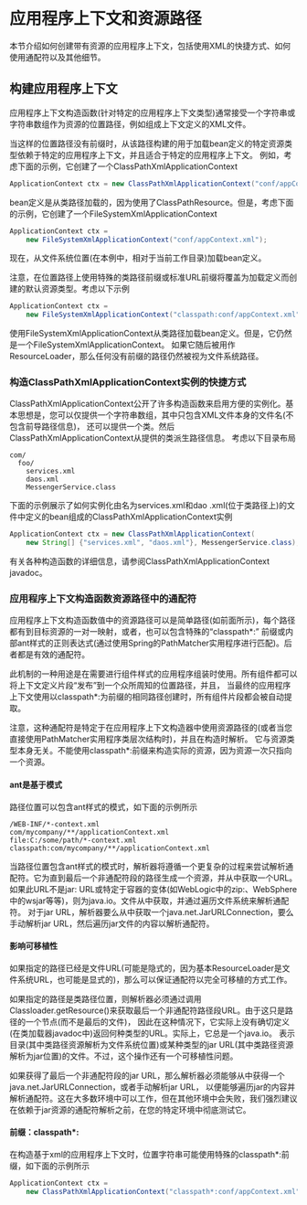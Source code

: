 # 应用程序上下文和资源路径
本节介绍如何创建带有资源的应用程序上下文，包括使用XML的快捷方式、如何使用通配符以及其他细节。

## 构建应用程序上下文
应用程序上下文构造函数(针对特定的应用程序上下文类型)通常接受一个字符串或字符串数组作为资源的位置路径，例如组成上下文定义的XML文件。

当这样的位置路径没有前缀时，从该路径构建的用于加载bean定义的特定资源类型依赖于特定的应用程序上下文，并且适合于特定的应用程序上下文。
例如，考虑下面的示例，它创建了一个ClassPathXmlApplicationContext  
```java
ApplicationContext ctx = new ClassPathXmlApplicationContext("conf/appContext.xml");
```
bean定义是从类路径加载的，因为使用了ClassPathResource。但是，考虑下面的示例，它创建了一个FileSystemXmlApplicationContext
```java
ApplicationContext ctx =
    new FileSystemXmlApplicationContext("conf/appContext.xml");
```
现在，从文件系统位置(在本例中，相对于当前工作目录)加载bean定义。

注意，在位置路径上使用特殊的类路径前缀或标准URL前缀将覆盖为加载定义而创建的默认资源类型。考虑以下示例
```java
ApplicationContext ctx =
    new FileSystemXmlApplicationContext("classpath:conf/appContext.xml");
```
使用FileSystemXmlApplicationContext从类路径加载bean定义。但是，它仍然是一个FileSystemXmlApplicationContext。
如果它随后被用作ResourceLoader，那么任何没有前缀的路径仍然被视为文件系统路径。

### 构造ClassPathXmlApplicationContext实例的快捷方式
ClassPathXmlApplicationContext公开了许多构造函数来启用方便的实例化。基本思想是，您可以仅提供一个字符串数组，其中只包含XML文件本身的文件名(不包含前导路径信息)，
还可以提供一个类。然后ClassPathXmlApplicationContext从提供的类派生路径信息。
考虑以下目录布局
```text
com/
  foo/
    services.xml
    daos.xml
    MessengerService.class
```
下面的示例展示了如何实例化由名为services.xml和dao .xml(位于类路径上)的文件中定义的bean组成的ClassPathXmlApplicationContext实例
```java
ApplicationContext ctx = new ClassPathXmlApplicationContext(
    new String[] {"services.xml", "daos.xml"}, MessengerService.class);
```
有关各种构造函数的详细信息，请参阅ClassPathXmlApplicationContext javadoc。

### 应用程序上下文构造函数资源路径中的通配符
应用程序上下文构造函数值中的资源路径可以是简单路径(如前面所示)，每个路径都有到目标资源的一对一映射，或者，也可以包含特殊的“classpath*:”
前缀或内部ant样式的正则表达式(通过使用Spring的PathMatcher实用程序进行匹配)。后者都是有效的通配符。

此机制的一种用途是在需要进行组件样式的应用程序组装时使用。所有组件都可以将上下文定义片段“发布”到一个众所周知的位置路径，并且，
当最终的应用程序上下文使用以classpath*:为前缀的相同路径创建时，所有组件片段都会被自动提取。

注意，这种通配符是特定于在应用程序上下文构造器中使用资源路径的(或者当您直接使用PathMatcher实用程序类层次结构时)，并且在构造时解析。
它与资源类型本身无关。不能使用classpath*:前缀来构造实际的资源，因为资源一次只指向一个资源。

#### ant是基于模式
路径位置可以包含ant样式的模式，如下面的示例所示
```text
/WEB-INF/*-context.xml
com/mycompany/**/applicationContext.xml
file:C:/some/path/*-context.xml
classpath:com/mycompany/**/applicationContext.xml
```    
当路径位置包含ant样式的模式时，解析器将遵循一个更复杂的过程来尝试解析通配符。它为直到最后一个非通配符段的路径生成一个资源，并从中获取一个URL。
如果此URL不是jar: URL或特定于容器的变体(如WebLogic中的zip:、WebSphere中的wsjar等等)，则为java.io。文件从中获取，并通过遍历文件系统来解析通配符。
对于jar URL，解析器要么从中获取一个java.net.JarURLConnection，要么手动解析jar URL，然后遍历jar文件的内容以解析通配符。

#### 影响可移植性
如果指定的路径已经是文件URL(可能是隐式的，因为基本ResourceLoader是文件系统URL，也可能是显式的)，那么可以保证通配符以完全可移植的方式工作。

如果指定的路径是类路径位置，则解析器必须通过调用Classloader.getResource()来获取最后一个非通配符路径段URL。由于这只是路径的一个节点(而不是最后的文件)，
因此在这种情况下，它实际上没有确切定义(在类加载器javadoc中)返回何种类型的URL。实际上，它总是一个java.io。
表示目录(其中类路径资源解析为文件系统位置)或某种类型的jar URL(其中类路径资源解析为jar位置)的文件。不过，这个操作还有一个可移植性问题。    

如果获得了最后一个非通配符段的jar URL，那么解析器必须能够从中获得一个java.net.JarURLConnection，或者手动解析jar URL，
以便能够遍历jar的内容并解析通配符。这在大多数环境中可以工作，但在其他环境中会失败，我们强烈建议在依赖于jar资源的通配符解析之前，在您的特定环境中彻底测试它。

#### 前缀：classpath*:
在构造基于xml的应用程序上下文时，位置字符串可能使用特殊的classpath*:前缀，如下面的示例所示
```java
ApplicationContext ctx =
    new ClassPathXmlApplicationContext("classpath*:conf/appContext.xml");
```


